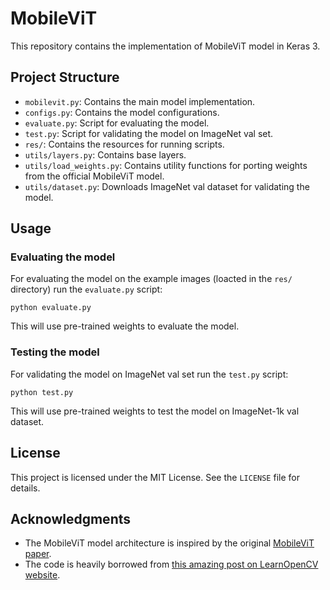 # MobileViT
This repository contains the implementation of MobileViT model in Keras 3.

## Project Structure
- `mobilevit.py`: Contains the main model implementation.
- `configs.py`: Contains the model configurations.
- `evaluate.py`: Script for evaluating the model.
- `test.py`: Script for validating the model on ImageNet val set.
- `res/`: Contains the resources for running scripts.
- `utils/layers.py`: Contains base layers.
- `utils/load_weights.py`: Contains utility functions for porting weights from the official MobileViT model.
- `utils/dataset.py`: Downloads ImageNet val dataset for validating the model.

## Usage

### Evaluating the model
For evaluating the model on the example images (loacted in the `res/` directory) run the `evaluate.py` script:
```
python evaluate.py
```
This will use pre-trained weights to evaluate the model.

### Testing the model
For validating the model on ImageNet val set run the `test.py` script:
```
python test.py
```
This will use pre-trained weights to test the model on ImageNet-1k val dataset.

## License
This project is licensed under the MIT License. See the `LICENSE` file for details.

## Acknowledgments
- The MobileViT model architecture is inspired by the original [MobileViT paper](https://arxiv.org/abs/2110.02178).
- The code is heavily borrowed from [this amazing post on LearnOpenCV website](https://learnopencv.com/mobilevit-keras-3/).
